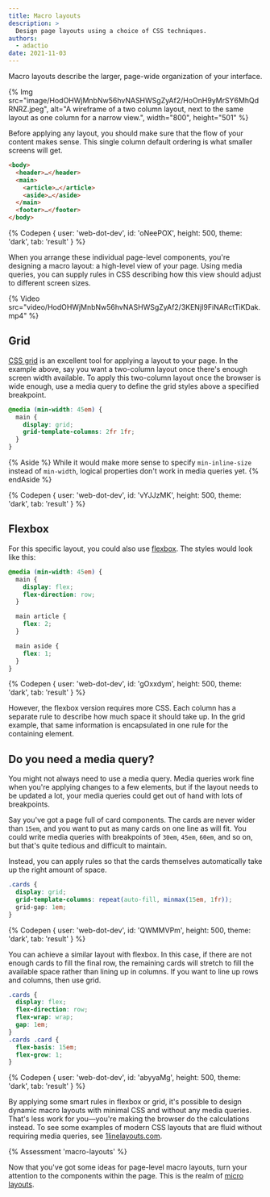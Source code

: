 ```yaml
---
title: Macro layouts
description: >
  Design page layouts using a choice of CSS techniques.
authors:
  - adactio
date: 2021-11-03
---
```


Macro layouts describe the larger, page-wide organization of your interface. 

{% Img src="image/HodOHWjMnbNw56hvNASHWSgZyAf2/HoOnH9yMrSY6MhQdRNRZ.jpeg", 
alt="A wireframe of a two column layout, next to the same layout as one column for a narrow view.", width="800", height="501" %}

Before applying any layout, 
you should make sure that the flow of your content makes sense. 
This single column default ordering is what smaller screens will get.

```html
<body>
  <header>…</header>
  <main>
    <article>…</article>
    <aside>…</aside>
  </main>
  <footer>…</footer>
</body>
```

{% Codepen {
 user: 'web-dot-dev',
 id: 'oNeePOX',
 height: 500,
 theme: 'dark',
 tab: 'result'
} %}

When you arrange these individual page-level components, 
you're designing a macro layout: a high-level view of your page. 
Using media queries, you can supply rules in CSS describing how this view should adjust to different screen sizes.

{% Video src="video/HodOHWjMnbNw56hvNASHWSgZyAf2/3KENjI9FiNARctTiKDak.mp4" %}

## Grid

[CSS grid](/learn/css/grid/) is an excellent tool for applying a layout to your page. 
In the example above,  say you want a two-column layout once there's enough screen width available. 
To apply this two-column layout once the browser is wide enough, 
use a media query to define the grid styles above a specified breakpoint.

```css
@media (min-width: 45em) {
  main {
    display: grid;
    grid-template-columns: 2fr 1fr;
  }
}
```
{% Aside %}
While it would make more sense to specify `min-inline-size` instead of `min-width`, 
logical properties don't work in media queries yet.
{% endAside %}

{% Codepen {
 user: 'web-dot-dev',
 id: 'vYJJzMK',
 height: 500,
 theme: 'dark',
 tab: 'result'
} %}

## Flexbox

For this specific layout, you could also use [flexbox](/learn/css/flexbox). 
The styles would look like this:

```css
@media (min-width: 45em) {
  main {
    display: flex;
    flex-direction: row;
  }

  main article {
    flex: 2;
  }

  main aside {
    flex: 1;
  }
}
```

{% Codepen {
 user: 'web-dot-dev',
 id: 'gOxxdym',
 height: 500,
 theme: 'dark',
 tab: 'result'
} %}

However, the flexbox version requires more CSS. 
Each column has a separate rule to describe how much space it should take up. 
In the grid example, that same information is encapsulated in one rule for the containing element.

## Do you need a media query?

You might not always need to use a media query. 
Media queries work fine when you're applying changes to a few elements, 
but if the layout needs to be updated a lot, your media queries could get out of hand with lots of breakpoints.

Say you've got a page full of card components. 
The cards are never wider than `15em`, and you want to put as many cards on one line as will fit. 
You could write media queries with breakpoints of `30em`, `45em`, `60em`, 
and so on, but that's quite tedious and difficult to maintain.

Instead, you can apply rules so that the cards themselves automatically take up the right amount of space.

```css
.cards {
  display: grid;
  grid-template-columns: repeat(auto-fill, minmax(15em, 1fr));
  grid-gap: 1em;
}
```

{% Codepen {
 user: 'web-dot-dev',
 id: 'QWMMVPm',
 height: 500,
 theme: 'dark',
 tab: 'result'
} %}

You can achieve a similar layout with flexbox. 
In this case, if there are not enough cards to fill the final row, 
the remaining cards will stretch to fill the available space rather than lining up in columns. 
If you want to line up rows and columns, then use grid.

```css
.cards {
  display: flex;
  flex-direction: row;
  flex-wrap: wrap;
  gap: 1em;
}
.cards .card {
  flex-basis: 15em;
  flex-grow: 1;
}
```

{% Codepen {
 user: 'web-dot-dev',
 id: 'abyyaMg',
 height: 500,
 theme: 'dark',
 tab: 'result'
} %}

By applying some smart rules in flexbox or grid, 
it's possible to design dynamic macro layouts with minimal CSS and without any media queries. 
That's less work for you—you're making the browser do the calculations instead. 
To see some examples of modern CSS layouts that are fluid without requiring media queries, see 
[1linelayouts.com](https://1linelayouts.glitch.me/).

{% Assessment 'macro-layouts' %}

Now that you've got some ideas for page-level macro layouts, 
turn your attention to the components within the page. This is the realm of 
[micro layouts](/learn/design/micro-layouts).
